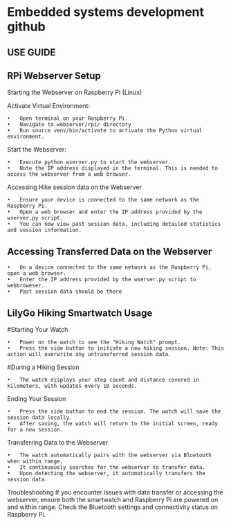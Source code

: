 # Embedded systems development github

## USE GUIDE
## RPi Webserver Setup

Starting the Webserver on Raspberry Pi (Linux)

Activate Virtual Environment:

    •   Open terminal on your Raspberry Pi.
    •	Navigate to webserver/rpi/ directory
    •	Run source venv/bin/activate to activate the Python virtual environment.

Start the Webserver:

    •	Execute python wserver.py to start the webserver.
    •	Note the IP address displayed in the terminal. This is needed to access the webserver from a web browser.

Accessing Hike session data on the Webserver

    •	Ensure your device is connected to the same network as the Raspberry Pi.
    •	Open a web browser and enter the IP address provided by the wserver.py script.
    •	You can now view past session data, including detailed statistics and session information.

## Accessing Transferred Data on the Webserver

    •   On a device connected to the same network as the Raspberry Pi, open a web browser.
    •   Enter the IP address provided by the wserver.py script to webbroweser.
    •   Past session data should be there

## LilyGo Hiking Smartwatch Usage

#Starting Your Watch

    •	Power on the watch to see the "Hiking Watch" prompt.
    •	Press the side button to initiate a new hiking session. Note: This action will overwrite any untransferred session data.

#During a Hiking Session

    •	The watch displays your step count and distance covered in kilometers, with updates every 10 seconds.

Ending Your Session

    •	Press the side button to end the session. The watch will save the session data locally.
    •	After saving, the watch will return to the initial screen, ready for a new session.

Transferring Data to the Webserver

    •	The watch automatically pairs with the webserver via Bluetooth when within range.
    •	It continuously searches for the webserver to transfer data.
    •	Upon detecting the webserver, it automatically transfers the session data.

Troubleshooting
If you encounter issues with data transfer or accessing the webserver, ensure both the smartwatch and Raspberry Pi are powered on and within range. Check the Bluetooth settings and connectivity status on Raspberry Pi.
